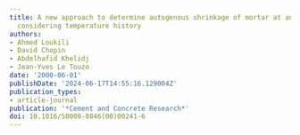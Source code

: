 ```yaml
---
title: A new approach to determine autogenous shrinkage of mortar at an early age
  considering temperature history
authors:
- Ahmed Loukili
- David Chopin
- Abdelhafid Khelidj
- Jean-Yves Le Touzo
date: '2000-06-01'
publishDate: '2024-06-17T14:55:16.129004Z'
publication_types:
- article-journal
publication: '*Cement and Concrete Research*'
doi: 10.1016/S0008-8846(00)00241-6
---
```

